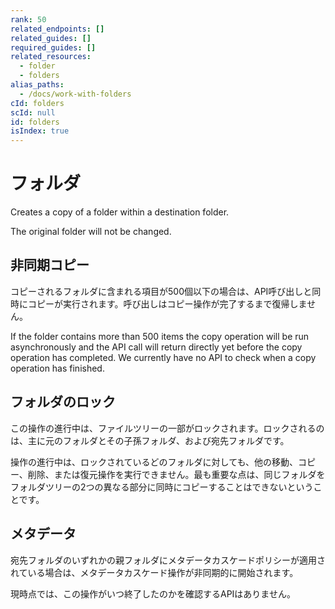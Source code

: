 ```yaml
---
rank: 50
related_endpoints: []
related_guides: []
required_guides: []
related_resources:
  - folder
  - folders
alias_paths:
  - /docs/work-with-folders
cId: folders
scId: null
id: folders
isIndex: true
---
```

# フォルダ

Creates a copy of a folder within a destination folder.

The original folder will not be changed.

## 非同期コピー

コピーされるフォルダに含まれる項目が500個以下の場合は、API呼び出しと同時にコピーが実行されます。呼び出しはコピー操作が完了するまで復帰しません。

If the folder contains more than 500 items the copy operation will be run asynchronously and the API call will return directly yet before the copy operation has completed. We currently have no API to check when a copy operation has finished.

## フォルダのロック

この操作の進行中は、ファイルツリーの一部がロックされます。ロックされるのは、主に元のフォルダとその子孫フォルダ、および宛先フォルダです。

操作の進行中は、ロックされているどのフォルダに対しても、他の移動、コピー、削除、または復元操作を実行できません。最も重要な点は、同じフォルダをフォルダツリーの2つの異なる部分に同時にコピーすることはできないということです。

## メタデータ

宛先フォルダのいずれかの親フォルダにメタデータカスケードポリシーが適用されている場合は、メタデータカスケード操作が非同期的に開始されます。

現時点では、この操作がいつ終了したのかを確認するAPIはありません。

